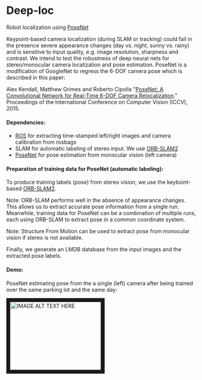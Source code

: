 # Deep-loc

Robot localization using [PoseNet](https://github.com/alexgkendall/caffe-posenet)

Keypoint-based camera localization (during SLAM or tracking) could fail in the presence severe appearance changes (day vs. night, sunny vs. rainy) and is sensitive to input quality, e.g. image resolution, sharpness and contrast. We intend to test the robustness of deep neural nets for stereo/monocular camera localization and pose estimation. PoseNet is a modification of GoogleNet to regress the 6-DOF camera pose which is described in this paper:

Alex Kendall, Matthew Grimes and Roberto Cipolla "[PoseNet: A Convolutional Network for Real-Time 6-DOF Camera Relocalization](http://arxiv.org/abs/1505.07427)." Proceedings of the International Conference on Computer Vision (ICCV), 2015. 

#### Dependencies:

 - [ROS](http://www.ros.org/) for extracting time-stamped left/right images and camera calibration from rosbags 
 - SLAM for automatic labeling of stereo input. We use [ORB-SLAM2](https://github.com/raulmur/ORB_SLAM2) 
 - [PoseNet](https://github.com/alexgkendall/caffe-posenet) for pose estimation from monocular vision (left camera)

#### Preparation of training data for PoseNet (automatic labeling):

To produce training labels (pose) from stereo vision, we use the keyboint-based [ORB-SLAM2](https://github.com/raulmur/ORB_SLAM2). 

Note: ORB-SLAM performs well in the absence of appearance changes. This allows us to extract accurate pose information from a single run. Meanwhile, training data for PoseNet can be a combination of multiple runs, each using ORB-SLAM to extract pose in a common coordinate system. 

Note: Structure From Motion can be used to extract pose from monocular vision if stereo is not available. 

Finally, we generate an LMDB database from the input images and the extracted pose labels.

#### Demo:

PoseNet estimating pose from the a single (left) camera after being trained over the same parking lot and the same day:

<a href="https://www.youtube.com/watch?v=oWsb1U0OkW8&feature=youtu.be" target="_blank"><img src="https://img.youtube.com/vi/oWsb1U0OkW8/0.jpg" alt="IMAGE ALT TEXT HERE" width="240" height="180" border="10" /></a>

